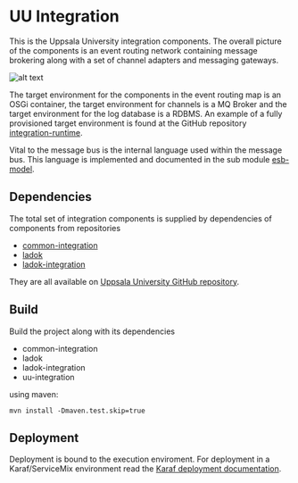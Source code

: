 # UU Integration
This is the Uppsala University integration components. The overall picture of the components is an event routing network containing message brokering along with a set of channel adapters and messaging gateways. 

![alt text](https://raw.githubusercontent.com/uppsala-university/uu-integration/master/docs/event-routing-network-map.png "Uppsala university Event Routing Network Map")

The target environment for the components in the event routing map is an OSGi container, the target environment for channels is a MQ Broker and the target environment for the log database is a RDBMS. An example of a fully provisioned target environment is found at the GitHub repository [integration-runtime](https://github.com/uppsala-university/integration-runtime).

Vital to the message bus is the internal language used within the message bus. This language is implemented and documented in the sub module [esb-model](https://github.com/uppsala-university/uu-integration/tree/master/esb-model).

## Dependencies
The total set of integration components is supplied by dependencies of components from repositories 

*  [common-integration](https://github.com/uppsala-university/common-integration)
*  [ladok](https://github.com/uppsala-university/ladok)
*  [ladok-integration](https://github.com/uppsala-university/ladok-integration)

They are all available on [Uppsala University GitHub repository](https://github.com/uppsala-university).

## Build
Build the project along with its dependencies 

* common-integration
* ladok
* ladok-integration
* uu-integration

using maven:

    mvn install -Dmaven.test.skip=true

## Deployment
Deployment is bound to the execution enviroment. For deployment in a Karaf/ServiceMix environment read the [Karaf deployment documentation](https://github.com/uppsala-university/uu-integration/blob/master/uu-integration-packaging-karaf/README.md). 